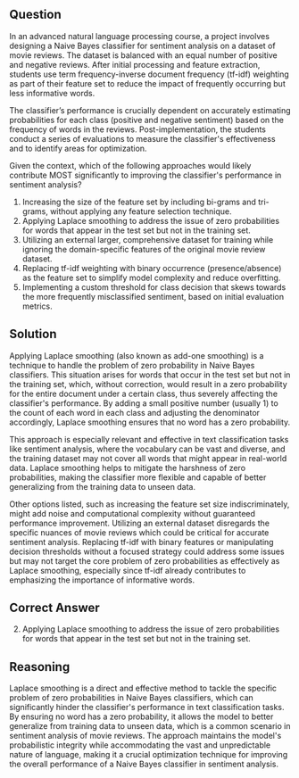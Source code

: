 ## Question
In an advanced natural language processing course, a project involves designing a Naive Bayes classifier for sentiment analysis on a dataset of movie reviews. The dataset is balanced with an equal number of positive and negative reviews. After initial processing and feature extraction, students use term frequency-inverse document frequency (tf-idf) weighting as part of their feature set to reduce the impact of frequently occurring but less informative words.

The classifier’s performance is crucially dependent on accurately estimating probabilities for each class (positive and negative sentiment) based on the frequency of words in the reviews. Post-implementation, the students conduct a series of evaluations to measure the classifier's effectiveness and to identify areas for optimization.

Given the context, which of the following approaches would likely contribute MOST significantly to improving the classifier's performance in sentiment analysis?

1. Increasing the size of the feature set by including bi-grams and tri-grams, without applying any feature selection technique.
2. Applying Laplace smoothing to address the issue of zero probabilities for words that appear in the test set but not in the training set.
3. Utilizing an external larger, comprehensive dataset for training while ignoring the domain-specific features of the original movie review dataset.
4. Replacing tf-idf weighting with binary occurrence (presence/absence) as the feature set to simplify model complexity and reduce overfitting.
5. Implementing a custom threshold for class decision that skews towards the more frequently misclassified sentiment, based on initial evaluation metrics.

## Solution

Applying Laplace smoothing (also known as add-one smoothing) is a technique to handle the problem of zero probability in Naive Bayes classifiers. This situation arises for words that occur in the test set but not in the training set, which, without correction, would result in a zero probability for the entire document under a certain class, thus severely affecting the classifier's performance. By adding a small positive number (usually 1) to the count of each word in each class and adjusting the denominator accordingly, Laplace smoothing ensures that no word has a zero probability.

This approach is especially relevant and effective in text classification tasks like sentiment analysis, where the vocabulary can be vast and diverse, and the training dataset may not cover all words that might appear in real-world data. Laplace smoothing helps to mitigate the harshness of zero probabilities, making the classifier more flexible and capable of better generalizing from the training data to unseen data.

Other options listed, such as increasing the feature set size indiscriminately, might add noise and computational complexity without guaranteed performance improvement. Utilizing an external dataset disregards the specific nuances of movie reviews which could be critical for accurate sentiment analysis. Replacing tf-idf with binary features or manipulating decision thresholds without a focused strategy could address some issues but may not target the core problem of zero probabilities as effectively as Laplace smoothing, especially since tf-idf already contributes to emphasizing the importance of informative words.

## Correct Answer

2. Applying Laplace smoothing to address the issue of zero probabilities for words that appear in the test set but not in the training set.

## Reasoning

Laplace smoothing is a direct and effective method to tackle the specific problem of zero probabilities in Naive Bayes classifiers, which can significantly hinder the classifier's performance in text classification tasks. By ensuring no word has a zero probability, it allows the model to better generalize from training data to unseen data, which is a common scenario in sentiment analysis of movie reviews. The approach maintains the model's probabilistic integrity while accommodating the vast and unpredictable nature of language, making it a crucial optimization technique for improving the overall performance of a Naive Bayes classifier in sentiment analysis.